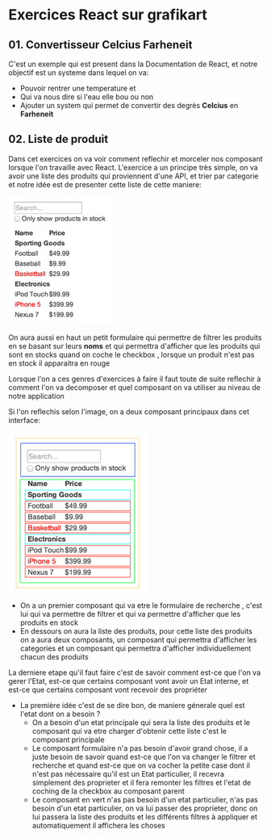 # Exercices React sur grafikart

## 01. Convertisseur Celcius Farheneit

C'est un exemple qui est present dans la Documentation de React, et notre objectif est un systeme dans lequel on va:

- Pouvoir rentrer une temperature et
- Qui va nous dire si l'eau elle bou ou non
- Ajouter un system qui permet de convertir des degrès __Celcius__ en __Farheneit__

## 02. Liste de produit

Dans cet exercices on va voir comment reflechir et morceler nos composant lorsque l'on travaille avec React.
L'exercice a un principe très simple, on va avoir une liste des produits qui proviennent d'une API, et trier par categorie et notre idée est de presenter cette liste de cette maniere:

![Penser en reactJS](./assets/images/thinking-in-react-mock.png)

On aura aussi en haut un petit formulaire qui permettre de filtrer les produits en se basant sur leurs __noms__ et qui permettra d'afficher que les produits qui sont en stocks quand on coche le checkbox
, lorsque un produit n'est pas en stock il apparaitra en rouge

Lorsque l'on a ces genres d'exercices à faire il faut toute de suite reflechir à comment l'on va decomposer et quel composant on va utiliser au niveau de notre application

Si l'on reflechis selon l'image, on a deux composant principaux dans cet interface:

![Décomposition en React et structuration des composants](./assets/images/thinking-in-react-components.png)

- On a un premier composant qui va etre le formulaire de recherche , c'est lui qui va permettre de filtrer et qui va permettre d'afficher que les produits en stock
- En dessours on aura la liste des produits, pour cette liste des produits on a aura deux composants, un composant qui permettra d'afficher les categories et un composant qui permettra d'afficher individuellement chacun des produits

La derniere etape qu'il faut faire c'est de savoir comment est-ce que l'on va gerer l'Etat, est-ce que certains composant vont avoir un Etat interne, et est-ce que certains composant vont recevoir des propriéter

- La première idée c'est de se dire bon, de maniere génerale quel est l'etat dont on a besoin ?
  - On a besoin d'un etat principale qui sera la liste des produits et le composant qui va etre charger d'obtenir cette liste c'est le composant principale
  - Le composant formulaire n'a pas besoin d'avoir grand chose, il a juste besoin de savoir quand est-ce que l'on va changer le filtrer et recherche et quand est-ce que on va cocher la petite case dont il n'est pas nécessaire qu'il est un Etat particulier, il recevra simplement des proprieter et il fera remonter les filtres et l'etat de coching de la checkbox au composant parent
  - Le composant en vert n'as pas besoin d'un etat particulier, n'as pas besoin d'un etat particulier, on va lui passer des proprieter, donc on lui passera la liste des produits et les différents filtres à appliquer et automatiquement il affichera les choses
